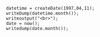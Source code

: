 
```luceescript+trycf
	datetime = createDate(1997,04,11);
	writeDump(datetime.month());
	writeoutput("<br>");
	date = now();
	writedump(date.month());
```